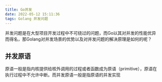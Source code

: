 ```yaml
---
title: Go并发
date: 2022-05-12 15:11:36
tags: Golang 并发问题
---
```




并发问题是在大型项目开发过程中不可绕过的问题，而Go以其对并发的性能优异而得名，那Golang对并发场景的优势以及对并发问题的解决原理是如何的呢？

<!--more-->

## 并发原语

原语一般是指内核提供给核外调用的过程或者函数成为原语（primitive），原语在执行过程中不允许中断。而并发原语一般是指原语的并发实现

